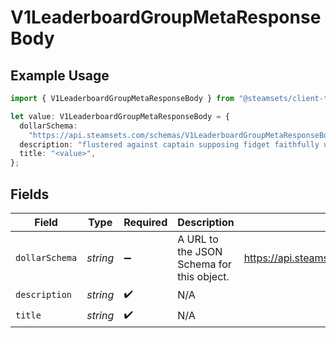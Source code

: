 # V1LeaderboardGroupMetaResponseBody

## Example Usage

```typescript
import { V1LeaderboardGroupMetaResponseBody } from "@steamsets/client-ts/models/components";

let value: V1LeaderboardGroupMetaResponseBody = {
  dollarSchema:
    "https://api.steamsets.com/schemas/V1LeaderboardGroupMetaResponseBody.json",
  description: "flustered against captain supposing fidget faithfully under",
  title: "<value>",
};
```

## Fields

| Field                                                                     | Type                                                                      | Required                                                                  | Description                                                               | Example                                                                   |
| ------------------------------------------------------------------------- | ------------------------------------------------------------------------- | ------------------------------------------------------------------------- | ------------------------------------------------------------------------- | ------------------------------------------------------------------------- |
| `dollarSchema`                                                            | *string*                                                                  | :heavy_minus_sign:                                                        | A URL to the JSON Schema for this object.                                 | https://api.steamsets.com/schemas/V1LeaderboardGroupMetaResponseBody.json |
| `description`                                                             | *string*                                                                  | :heavy_check_mark:                                                        | N/A                                                                       |                                                                           |
| `title`                                                                   | *string*                                                                  | :heavy_check_mark:                                                        | N/A                                                                       |                                                                           |